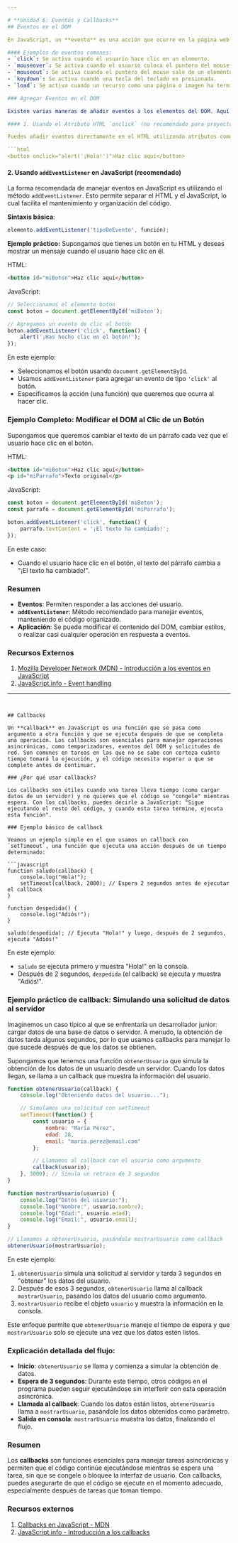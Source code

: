 ```yaml
---

# **Unidad 6: Eventos y Callbacks**
## Eventos en el DOM

En JavaScript, un **evento** es una acción que ocurre en la página web y puede ser detectada por el navegador. Estos eventos incluyen cosas como hacer clic en un botón, pasar el mouse sobre una imagen, presionar una tecla en el teclado, o incluso cargar la página completa.

#### Ejemplos de eventos comunes:
- `click`: Se activa cuando el usuario hace clic en un elemento.
- `mouseover`: Se activa cuando el usuario coloca el puntero del mouse sobre un elemento.
- `mouseout`: Se activa cuando el puntero del mouse sale de un elemento.
- `keydown`: Se activa cuando una tecla del teclado es presionada.
- `load`: Se activa cuando un recurso como una página o imagen ha terminado de cargarse.

### Agregar Eventos en el DOM

Existen varias maneras de añadir eventos a los elementos del DOM. Aquí explicamos dos formas comunes: usando el atributo HTML y usando JavaScript (la forma recomendada).

#### 1. Usando el Atributo HTML `onclick` (no recomendado para proyectos grandes)

Puedes añadir eventos directamente en el HTML utilizando atributos como `onclick`, `onmouseover`, etc. Esto no es recomendable para aplicaciones grandes, ya que puede dificultar el mantenimiento del código.

```html
<button onclick="alert('¡Hola!')">Haz clic aquí</button>
```

#### 2. Usando `addEventListener` en JavaScript (recomendado)

La forma recomendada de manejar eventos en JavaScript es utilizando el método `addEventListener`. Esto permite separar el HTML y el JavaScript, lo cual facilita el mantenimiento y organización del código.

**Sintaxis básica**:
```javascript
elemento.addEventListener('tipoDeEvento', función);
```

**Ejemplo práctico:**
Supongamos que tienes un botón en tu HTML y deseas mostrar un mensaje cuando el usuario hace clic en él.

HTML:
```html
<button id="miBoton">Haz clic aquí</button>
```

JavaScript:
```javascript
// Seleccionamos el elemento botón
const boton = document.getElementById('miBoton');

// Agregamos un evento de clic al botón
boton.addEventListener('click', function() {
    alert('¡Has hecho clic en el botón!');
});
```

En este ejemplo:
- Seleccionamos el botón usando `document.getElementById`.
- Usamos `addEventListener` para agregar un evento de tipo `'click'` al botón.
- Especificamos la acción (una función) que queremos que ocurra al hacer clic.

### Ejemplo Completo: Modificar el DOM al Clic de un Botón

Supongamos que queremos cambiar el texto de un párrafo cada vez que el usuario hace clic en el botón.

HTML:
```html
<button id="miBoton">Haz clic aquí</button>
<p id="miParrafo">Texto original</p>
```

JavaScript:
```javascript
const boton = document.getElementById('miBoton');
const parrafo = document.getElementById('miParrafo');

boton.addEventListener('click', function() {
    parrafo.textContent = '¡El texto ha cambiado!';
});
```

En este caso:
- Cuando el usuario hace clic en el botón, el texto del párrafo cambia a "¡El texto ha cambiado!".
  
### Resumen

- **Eventos**: Permiten responder a las acciones del usuario.
- **`addEventListener`**: Método recomendado para manejar eventos, manteniendo el código organizado.
- **Aplicación**: Se puede modificar el contenido del DOM, cambiar estilos, o realizar casi cualquier operación en respuesta a eventos.

### Recursos Externos

1. [Mozilla Developer Network (MDN) - Introducción a los eventos en JavaScript](https://developer.mozilla.org/es/docs/Learn/JavaScript/Building_blocks/Events)
2. [JavaScript.info - Event handling](https://javascript.info/introduction-browser-events)

---
```


## Callbacks

Un **callback** en JavaScript es una función que se pasa como argumento a otra función y que se ejecuta después de que se completa una operación. Los callbacks son esenciales para manejar operaciones asincrónicas, como temporizadores, eventos del DOM y solicitudes de red. Son comunes en tareas en las que no se sabe con certeza cuánto tiempo tomará la ejecución, y el código necesita esperar a que se complete antes de continuar.

### ¿Por qué usar callbacks?

Los callbacks son útiles cuando una tarea lleva tiempo (como cargar datos de un servidor) y no quieres que el código se "congele" mientras espera. Con los callbacks, puedes decirle a JavaScript: "Sigue ejecutando el resto del código, y cuando esta tarea termine, ejecuta esta función".

### Ejemplo básico de callback

Veamos un ejemplo simple en el que usamos un callback con `setTimeout`, una función que ejecuta una acción después de un tiempo determinado:

```javascript
function saludo(callback) {
    console.log("Hola!");
    setTimeout(callback, 2000); // Espera 2 segundos antes de ejecutar el callback
}

function despedida() {
    console.log("Adiós!");
}

saludo(despedida); // Ejecuta "Hola!" y luego, después de 2 segundos, ejecuta "Adiós!"
```

En este ejemplo:
- `saludo` se ejecuta primero y muestra "Hola!" en la consola.
- Después de 2 segundos, `despedida` (el callback) se ejecuta y muestra "Adiós!".

### Ejemplo práctico de callback: Simulando una solicitud de datos al servidor

Imaginemos un caso típico al que se enfrentaría un desarrollador junior: cargar datos de una base de datos o servidor. A menudo, la obtención de datos tarda algunos segundos, por lo que usamos callbacks para manejar lo que sucede después de que los datos se obtienen.

Supongamos que tenemos una función `obtenerUsuario` que simula la obtención de los datos de un usuario desde un servidor. Cuando los datos llegan, se llama a un callback que muestra la información del usuario.

```javascript
function obtenerUsuario(callback) {
    console.log("Obteniendo datos del usuario...");

    // Simulamos una solicitud con setTimeout
    setTimeout(function() {
        const usuario = {
            nombre: "María Pérez",
            edad: 28,
            email: "maria.perez@email.com"
        };

        // Llamamos al callback con el usuario como argumento
        callback(usuario);
    }, 3000); // Simula un retraso de 3 segundos
}

function mostrarUsuario(usuario) {
    console.log("Datos del usuario:");
    console.log("Nombre:", usuario.nombre);
    console.log("Edad:", usuario.edad);
    console.log("Email:", usuario.email);
}

// Llamamos a obtenerUsuario, pasándole mostrarUsuario como callback
obtenerUsuario(mostrarUsuario);
```

En este ejemplo:
1. `obtenerUsuario` simula una solicitud al servidor y tarda 3 segundos en "obtener" los datos del usuario.
2. Después de esos 3 segundos, `obtenerUsuario` llama al callback `mostrarUsuario`, pasando los datos del usuario como argumento.
3. `mostrarUsuario` recibe el objeto `usuario` y muestra la información en la consola.

Este enfoque permite que `obtenerUsuario` maneje el tiempo de espera y que `mostrarUsuario` solo se ejecute una vez que los datos estén listos.

### Explicación detallada del flujo:

- **Inicio**: `obtenerUsuario` se llama y comienza a simular la obtención de datos.
- **Espera de 3 segundos**: Durante este tiempo, otros códigos en el programa pueden seguir ejecutándose sin interferir con esta operación asincrónica.
- **Llamada al callback**: Cuando los datos están listos, `obtenerUsuario` llama a `mostrarUsuario`, pasándole los datos obtenidos como parámetro.
- **Salida en consola**: `mostrarUsuario` muestra los datos, finalizando el flujo.

### Resumen

Los **callbacks** son funciones esenciales para manejar tareas asincrónicas y permiten que el código continúe ejecutándose mientras se espera una tarea, sin que se congele o bloquee la interfaz de usuario. Con callbacks, puedes asegurarte de que el código se ejecute en el momento adecuado, especialmente después de tareas que toman tiempo.

### Recursos externos

1. [Callbacks en JavaScript - MDN](https://developer.mozilla.org/es/docs/Glossary/Callback_function)
2. [JavaScript.info - Introducción a los callbacks](https://javascript.info/callbacks) 
